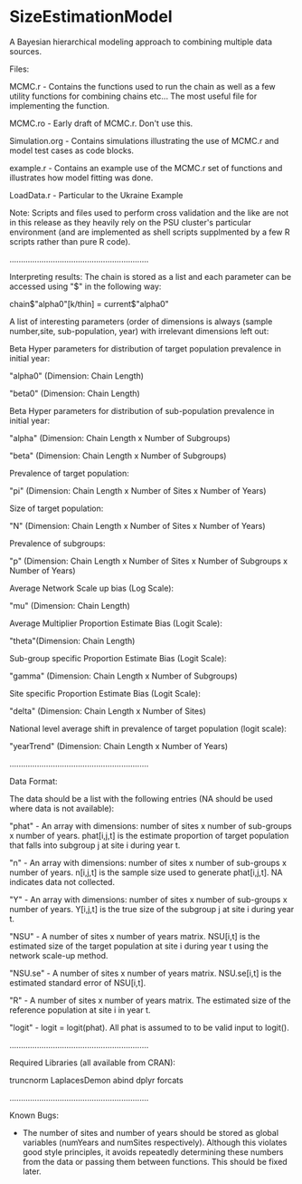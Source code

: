 # SizeEstimationModel
A Bayesian hierarchical modeling approach to combining multiple data sources.

Files:

MCMC.r - Contains the functions used to run the chain as well as a few utility functions for
combining chains etc... The most useful file for implementing the function.

MCMC.ro - Early draft of MCMC.r. Don't use this.

Simulation.org - Contains simulations illustrating the use of MCMC.r and model test cases as code blocks. 

example.r - Contains an example use of the MCMC.r set of functions and illustrates how model fitting was done.

LoadData.r - Particular to the Ukraine Example

Note: Scripts and files used to perform cross validation and the like are not in this release as they heavily rely on the PSU cluster's particular environment (and are implemented as shell scripts supplmented by a few R scripts rather than pure R code).

.............................................................

Interpreting results: The chain is stored as a list and each parameter can be accessed using "$" in the following way:

chain$"alpha0"[k/thin] = current$"alpha0"

A list of interesting parameters (order of dimensions is always (sample number,site, sub-population, year) with irrelevant dimensions left out:

Beta Hyper parameters for distribution of target population prevalence in initial year:

"alpha0"  (Dimension: Chain Length)

"beta0"   (Dimension: Chain Length)

Beta Hyper parameters for distribution of sub-population prevalence in initial year:

"alpha" (Dimension: Chain Length x Number of Subgroups)

"beta" (Dimension: Chain Length x Number of Subgroups)

Prevalence of target population:

"pi" (Dimension: Chain Length x Number of Sites x Number of Years)

Size of target population:

"N" (Dimension: Chain Length x Number of Sites x Number of Years)

Prevalence of subgroups:

"p" (Dimension: Chain Length x Number of Sites x Number of Subgroups x Number of Years)

Average Network Scale up bias (Log Scale):

"mu" (Dimension: Chain Length)

Average Multiplier Proportion Estimate Bias (Logit Scale):

"theta"(Dimension: Chain Length)

Sub-group specific Proportion Estimate Bias (Logit Scale):

"gamma" (Dimension: Chain Length x Number of Subgroups)

Site specific Proportion Estimate Bias (Logit Scale):

"delta" (Dimension: Chain Length x Number of Sites)

National level average shift in prevalence of target population (logit scale):

"yearTrend" (Dimension: Chain Length x Number of Years)

.............................................................

Data Format:

The data should be a list with the following entries (NA should be used where data is not available):

"phat" - An array with dimensions: number of sites x number of sub-groups x number of years.
         phat[i,j,t] is the estimate proportion of target population that falls into subgroup
	 j at site i during year t.

 "n" - An array with dimensions: number of sites x number of sub-groups x number of years.
       n[i,j,t] is the sample size used to generate phat[i,j,t]. NA indicates data not collected.
      
 "Y" - An array with dimensions: number of sites x number of sub-groups x number of years.
       Y[i,j,t] is the true size of the subgroup j at site i during year t.

 "NSU" - A number of sites x number of years matrix. NSU[i,t] is the estimated size of the
       	 target population at site i during year t using the network scale-up method.
	 
 "NSU.se" - A number of sites x number of years matrix. NSU.se[i,t] is the estimated
 	    standard error of NSU[i,t].
	    
 "R" - A number of sites x number of years matrix. The estimated size of the reference
       population at site i in year t.
       
 "logit" - logit = logit(phat).  All phat is assumed to to be valid input to logit(). 

.............................................................

Required Libraries (all available from CRAN):

truncnorm
LaplacesDemon
abind
dplyr
forcats

.............................................................

Known Bugs:

- The number of sites and number of years should be stored as global variables (numYears and numSites respectively). Although this violates good style principles, it avoids repeatedly determining these numbers from the data or passing them between functions. This should be fixed later.



